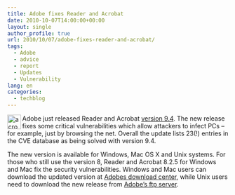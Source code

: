 ```yaml
---
title: Adobe fixes Reader and Acrobat
date: 2010-10-07T14:00:00+00:00
layout: single
author_profile: true
url: 2010/10/07/adobe-fixes-reader-and-acrobat/
tags:
  - Adobe
  - advice
  - report
  - Updates
  - Vulnerability
lang: en
categories: 
  - techblog
---
```

<img title="acrobat_logo" border="0" alt="acrobat_logo" align="left" src="http://lh4.ggpht.com/_vaUVXcmC3OI/TK3LazWjdnI/AAAAAAAACmA/2BnShiDLkP0/acrobat_logo%5B4%5D.png?imgmax=800" width="31" height="33" />Adobe just released Reader and Acrobat [version 9.4](http://www.adobe.com/support/security/bulletins/apsb10-21.html). The new release fixes some critical vulnerabilities which allow attackers to infect PCs – for example, just by browsing the net. Overall the update lists 23(!) entries in the CVE database as being solved with version 9.4.

The new version is available for Windows, Mac OS X and Unix systems. For those who still use the version 8, Reader and Acrobat 8.2.5 for Windows and Mac fix the security vulnerabilities. Windows and Mac users can download the updated version at [Adobes download center](http://get.adobe.com/reader/), while Unix users need to download the new release from [Adobe’s ftp server](ftp://ftp.adobe.com/pub/adobe/reader/unix/9.x/9.4.0).